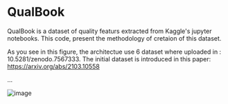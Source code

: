# QualBook
QualBook is a dataset of quality featurs extracted from Kaggle's jupyter notebooks. This code, present the methodology of cretaion of this dataset.

As you see in this figure, the architectue use 6 dataset where uploaded in : 10.5281/zenodo.7567333.
The initial dataset is introduced in this paper: https://arxiv.org/abs/2103.10558

...


![image](https://user-images.githubusercontent.com/20360501/214763364-54baf4e0-33fd-4d7e-8201-5f9c9ba8c3eb.png)
